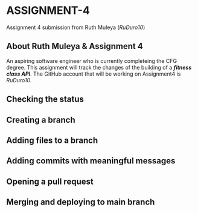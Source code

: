 # ASSIGNMENT-4
Assignment 4 submission from Ruth Muleya (_RuDuro10_)

## About Ruth Muleya & Assignment 4
An aspiring software engineer who is currently completeing the CFG degree. This assignment will track the changes of the building of a **_fitness class API_**. The GitHub account that will be working on Assignment4 is _RuDuro10_. 

## Checking the status
## Creating a branch
## Adding files to a branch
## Adding commits with meaningful messages
## Opening a pull request
## Merging and deploying to main branch
